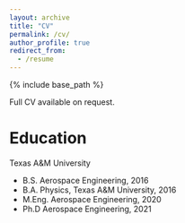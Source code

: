 ```yaml
---
layout: archive
title: "CV"
permalink: /cv/
author_profile: true
redirect_from:
  - /resume
---
```


{% include base_path %}

Full CV available on request. 

Education
======
Texas A&M University
* B.S. Aerospace Engineering, 2016
* B.A. Physics, Texas A&M University, 2016
* M.Eng. Aerospace Engineering, 2020
* Ph.D Aerospace Engineering, 2021


